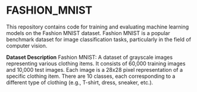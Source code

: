 # FASHION_MNIST
This repository contains code for training and evaluating machine learning models on the Fashion MNIST dataset. Fashion MNIST is a popular benchmark dataset for image classification tasks, particularly in the field of computer vision.

**Dataset Description**
Fashion MNIST: A dataset of grayscale images representing various clothing items. It consists of 60,000 training images and 10,000 test images.
Each image is a 28x28 pixel representation of a specific clothing item.
There are 10 classes, each corresponding to a different type of clothing (e.g., T-shirt, dress, sneaker, etc.).
